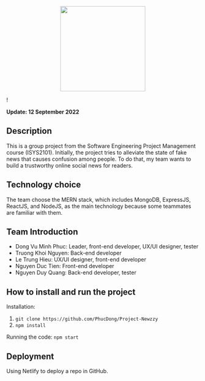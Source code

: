 <p align="center">
    <img src="https://user-images.githubusercontent.com/98811149/189880708-256bafce-4899-4752-9bc7-ad370d657a86.png" height="222">
</p>!

**Update: 12 September 2022**

## Description
This is a group project from the Software Engineering Project Management course (ISYS2101). Initially, the project tries to alleviate the state of fake news that causes confusion among people. To do that, my team wants to build a trustworthy online social news for readers.

## Technology choice
The team choose the MERN stack, which includes MongoDB, ExpressJS, ReactJS, and NodeJS, as the main technology because some teammates are familiar with them.

## Team Introduction
- Dong Vu Minh Phuc: Leader, front-end developer, UX/UI designer, tester
- Truong Khoi Nguyen: Back-end developer
- Le Trung Hieu: UX/UI designer, front-end developer
- Nguyen Duc Tien: Front-end developer
- Nguyen Duy Quang: Back-end developer, tester

## How to install and run the project
Installation:
1. `git clone https://github.com/PhucDong/Project-Newzzy`
2. `npm install`

Running the code: `npm start`

## Deployment
Using Netlify to deploy a repo in GitHub.

